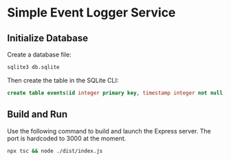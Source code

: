 # Simple Event Logger Service

## Initialize Database

Create a database file:

```bash
sqlite3 db.sqlite
```

Then create the table in the SQLite CLI:

```sql
create table events(id integer primary key, timestamp integer not null, name text not null, memo text);
```

## Build and Run

Use the following command to build and launch the Express server. The port is hardcoded to 3000 at the moment.

```bash
npx tsc && node ./dist/index.js
```
